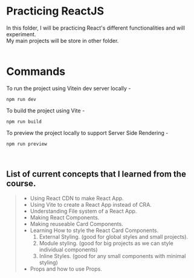 # Practicing ReactJS  

In this folder, I will be practicing React's different functionalities and will experiment.  
My main projects will be store in other folder.  
<br>
# Commands  
To run the project using Vitein dev server locally -  
``` 
npm run dev
```
To build the project using Vite -
``` 
npm run build 
```

To preview the project locally to support Server Side Rendering -
```
npm run preview
```  
<br>

## List of current concepts that I learned from the course.
> - Using React CDN to make React App.
> - Using Vite to create a React App instead of CRA.
> - Understanding File system of a React App.
> - Making React Components.
> - Making reuseable Card Components.
> - Learning How to style the React Card Components.
>    1. External Styling. (good for global styles and small projects).
>    1. Module styling. (good for big projects as we can style individual components)
>    1. Inline Styles. (good for any small components with minimal styling)
> - Props and how to use Props.
